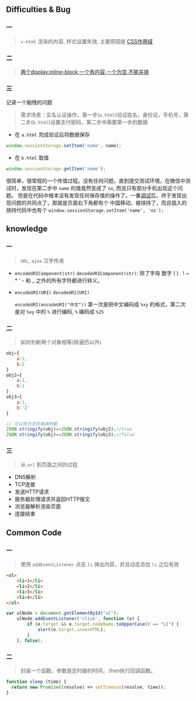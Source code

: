 ## Difficulties & Bug

### 一

> `v-html` 渲染的内容, 样式设置失效, 主要原因是 [CSS作用域](https://vue-loader.vuejs.org/zh-cn/features/scoped-css.html)

### 二

> [两个display:inline-block;一个有内容,一个为空,不能并排](https://jsfiddle.net/qvbtqav7/2/)

### 三

记录一个脑残的问题

> 需求场景：实名认证操作，第一步(`a.html`)验证姓名，身份证，手机号，第二步(`b.html`)设置支付密码，第二步中需要第一步的数据

* 在 `a.html` 完成验证后将数据保存

```javascript
window.sessionStorage.setItem('name', name);
```

* 在 `b.html` 取值

```javascript
window.sessionStorage.getItem('name');
```

很简单，很常规的一个传值过程。没有任何问题，直到提交测试环境，在微信中测试时，发现在第二步中 `name` 的值竟然变成了 `no`, 而且只有部分手机出现这个问题。
但是在代码中根本没有发现任何保存值的操作了。一番[调试](https://github.com/Tencent/vConsole)后，终于发现出现问题的共同点了，那就是页面右下角都有个
中国移动，被挟持了，而且插入的挟持代码中也有个 `window.sessionStorage.setItem('name', 'no');`

## knowledge

### 一

> `URL`, `ajax` 汉字传递

* `encodeURIComponent(str)` `decodeURIComponent(str)`: 除了字母 数字 ( ) . ! ~ * ' - 和 _ 之外的所有字符都进行转义。
* `encodeURI(URI)` `decodeURI(URI)`

    `encodeURI(encodeURI("中文"))` 第一次是把中文编码成 `%xy` 的格式，第二次是对 `%xy` 中的 `%` 进行编码, `%` 编码成 `%25`

### 二

> 如何判断两个对象相等(除遍历以外)

```js
obj={
    a:1,
    b:2
}
obj2={
    a:1,
    b:2
}
obj3={
    a:1,
    b:'2'
}

// 可以转为字符串再判断
JSON.stringify(obj)==JSON.stringify(obj2);//true
JSON.stringify(obj)==JSON.stringify(obj3);//false
```

### 三

> 从 `url` 到页面之间的过程

* DNS解析
* TCP连接
* 发送HTTP请求
* 服务器处理请求并返回HTTP报文
* 浏览器解析渲染页面
* 连接结束

## Common Code

### 一

> 使用 `addEventListener` 点击 `li` 弹出内容，并且动态添加 `li` 之后有效

```html
<ul>
    <li>1</li>
    <li>2</li>
    <li>3</li>
    <li>4</li>
</ul>
```

```javascript
var ulNode = document.getElementById("ul");
    ulNode.addEventListener('click', function (e) {
        if (e.target && e.target.nodeName.toUpperCase() == "LI") {
            alert(e.target.innerHTML);
        }
    }, false);
```

### 二

> 封装一个函数，参数是定时器的时间，.then执行回调函数。

```javascript
function sleep (time) {
  return new Promise((resolve) => setTimeout(resolve, time));
}
```
